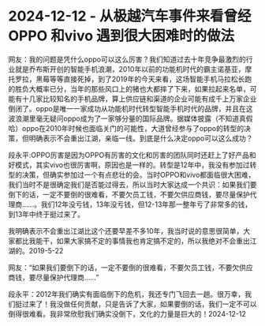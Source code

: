# 2024-12-12 - 从极越汽车事件来看曾经OPPO 和vivo 遇到很大困难时的做法

网友：我的问题是凭什么op­po可以这么厉害？我们知道过去十年竞争最激烈的行业就是乔布斯开创的智能手机浪潮，2010年以前的功能机时代的霸主诺基亚，摩托罗拉，黑莓等等直接死掉，到了2019年的今天来看，这场智能手机马拉松长跑的胜负大概率已分，当年的那些风口上的猪也大都摔了下来，如果拉起来名单，可能有十几家比较知名的手机品牌，算上供应链和渠道的企业可能有成千上万家企业倒闭了。op­po是唯一一家成功从功能机时代转型智能手机时代的品牌，并且在这波浪潮里毫无疑问op­po成为了一家够分量的国际品牌。据媒体披露（不知道真假哈）op­po在2010年时候也面临关门的可能性，大道曾经参与了op­po的转型的决策，但明确表示不会重出江湖，亲临一线。到底是什么决定op­po可以这么成功？

段永平:OPPO厉害是因为OPPO有厉害的文化和厉害的团队同时还赶上了好产品和好模式，其实vivo也很厉害啊，原因也是一样的。转型是12年中，我没有参加过转型的决策，但确实参加过一个有点悲壮的会。当时OPPO和vivo都面临很大困难，我们当时不是很确定我们是否能过得去，所以当时大家达成一个共识：如果我们要倒下的话，一定不要倒的很难看，不要欠员工钱，不要欠供应商钱，要尽量保护代理商……。我们12年没亏钱，13年没亏钱，但12-13年那一整年亏了非常多的钱，到13年中终于挺过来了。

我明确表示不会重出江湖比这个还要早差不多10年，我当时说的意思很简单，大家都比我能干，如果大家搞不定的事情我也肯定搞不定的，所以我绝对不会重出江湖的。2019-5-22

网友：“如果我们要倒下的话，一定不要倒的很难看，不要欠员工钱，不要欠供应商钱，要尽量保护代理商……”

段永平：2012年我们确实有面临倒下的危机，我还专门飞回去一趟。很万幸，我们挺过来了！我没做任何贡献，只是告诉了大家，如果要倒的话，我们一定不可以倒得很难看。我非常欣慰我们确实没倒下，文化的力量是巨大的！2024-12-12